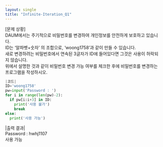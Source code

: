 ```yaml
---
layout: single
title: "Infinite-Iteration_Q1"
---
```


[문제 상황]<br>
DAUM에서는 주기적으로 비밀번호를 변경하여 개인정보를 안전하게 보호하고 있습니다.<br>
ID는 ‘알파벳+숫자’ 의 조합으로, ‘woong1758’과 같이 만들 수 있습니다.<br>
새로 변경하려는 비밀번호에서 연속된 3글자가 ID에 들어있다면 그것은 사용이 허락되지 않습니다.<br>
위에서 설명한 것과 같이 비밀번호 변경 가능 여부를 체크한 후에 비밀번호를 변경하는 프로그램을 작성하시오.

~~~python
|코드|
ID='woong1758'
pw=input('Password : ')
for i in range(len(pw)-2):
  if pw[i:i+3] in ID:
    print('사용 불가')
    break
else:
  print('사용 가능')
~~~

|출력 결과|<br>
Password : hwhj1107<br>
사용 가능
